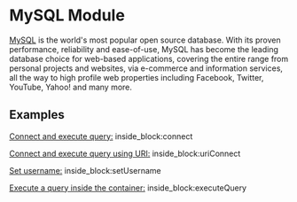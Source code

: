 # MySQL Module

[MySQL](https://www.mysql.com/) is the world's most popular open source database. With its proven performance, reliability and ease-of-use, MySQL has become the leading database choice for web-based applications, covering the entire range from personal projects and websites, via e-commerce and information services, all the way to high profile web properties including Facebook, Twitter, YouTube, Yahoo! and many more.

## Examples

<!--codeinclude-->
[Connect and execute query:](../../src/modules/mysql/mysql-container.test.ts) inside_block:connect
<!--/codeinclude-->

<!--codeinclude-->
[Connect and execute query using URI:](../../src/modules/mysql/mysql-container.test.ts) inside_block:uriConnect
<!--/codeinclude-->

<!--codeinclude-->
[Set username:](../../src/modules/mysql/mysql-container.test.ts) inside_block:setUsername
<!--/codeinclude-->

<!--codeinclude-->
[Execute a query inside the container:](../../src/modules/mysql/mysql-container.test.ts) inside_block:executeQuery
<!--/codeinclude-->
